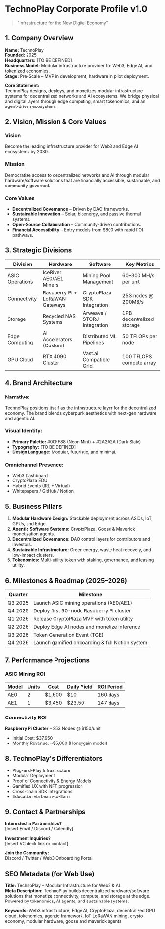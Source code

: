 # TechnoPlay Corporate Profile v1.0

> "Infrastructure for the New Digital Economy"

## 1. Company Overview

**Name:** TechnoPlay  
**Founded:** 2025  
**Headquarters:** [TO BE DEFINED]  
**Business Model:** Modular infrastructure provider for Web3, Edge AI, and tokenized economies.  
**Stage:** Pre-Scale – MVP in development, hardware in pilot deployment.

**Core Statement:**  
TechnoPlay designs, deploys, and monetizes modular infrastructure systems for decentralized networks and AI ecosystems. We bridge physical and digital layers through edge computing, smart tokenomics, and an agent-driven ecosystem.

## 2. Vision, Mission & Core Values

### Vision
Become the leading infrastructure provider for Web3 and Edge AI ecosystems by 2030.

### Mission
Democratize access to decentralized networks and AI through modular hardware/software solutions that are financially accessible, sustainable, and community-governed.

### Core Values

- **Decentralized Governance** – Driven by DAO frameworks.
- **Sustainable Innovation** – Solar, bioenergy, and passive thermal systems.
- **Open-Source Collaboration** – Community-driven contributions.
- **Financial Accessibility** – Entry models from $800 with rapid ROI pathways.

## 3. Strategic Divisions

| Division | Hardware | Software | Key Metrics |
|----------|----------|----------|------------|
| ASIC Operations | IceRiver AE0/AE1 Miners | Mining Pool Management | 60–300 MH/s per unit |
| Connectivity | Raspberry Pi + LoRaWAN Gateways | CryptoPlaza SDK Integration | 253 nodes @ 200MB/s |
| Storage | Recycled NAS Systems | Arweave / STORJ Integration | 1PB decentralized storage |
| Edge Computing | AI Accelerators (Custom) | Distributed ML Pipelines | 50 TFLOPs per node |
| GPU Cloud | RTX 4090 Cluster | Vast.ai Compatible Grid | 100 TFLOPS compute array |

## 4. Brand Architecture

### Narrative:
TechnoPlay positions itself as the infrastructure layer for the decentralized economy. The brand blends cyberpunk aesthetics with next-gen hardware and agentic AI.

### Visual Identity:

- **Primary Palette:** #00FF88 (Neon Mint) + #2A2A2A (Dark Slate)
- **Typography:** [TO BE DEFINED]
- **Design Language:** Modular, futuristic, and minimal.

### Omnichannel Presence:

- Web3 Dashboard
- CryptoPlaza EDU
- Hybrid Events (IRL + Virtual)
- Whitepapers / GitHub / Notion

## 5. Business Pillars

1. **Modular Hardware Design:** Stackable deployment across ASICs, IoT, GPUs, and Edge.
2. **Agentic Software Systems:** CryptoPlaza, Goose & Maverick monetization agents.
3. **Decentralized Governance:** DAO control layers for contributors and investors.
4. **Sustainable Infrastructure:** Green energy, waste heat recovery, and low-impact clusters.
5. **Tokenomics:** Multi-utility token with staking, governance, and leasing utility.

## 6. Milestones & Roadmap (2025–2026)

| Quarter | Milestone |
|---------|-----------|
| Q3 2025 | Launch ASIC mining operations (AE0/AE1) |
| Q4 2025 | Deploy first 50-node Raspberry Pi cluster |
| Q1 2026 | Release CryptoPlaza MVP with token utility |
| Q2 2026 | Deploy Edge AI nodes and monetize inference |
| Q3 2026 | Token Generation Event (TGE) |
| Q4 2026 | Launch gamified onboarding & full Notion system |

## 7. Performance Projections

### ASIC Mining ROI

| Model | Units | Cost | Daily Yield | ROI Period |
|-------|-------|------|-------------|------------|
| AE0   | 2     | $1,600 | $10         | 160 days   |
| AE1   | 1     | $3,450 | $23.50      | 147 days   |

### Connectivity ROI
**Raspberry Pi Cluster** – 253 Nodes @ $150/unit
- Initial Cost: $37,950
- Monthly Revenue: ~$5,060 (Honeygain model)

## 8. TechnoPlay's Differentiators

- Plug-and-Play Infrastructure
- Modular Deployment
- Proof of Connectivity & Energy Models
- Gamified UX with NFT progression
- Cross-chain SDK integrations
- Education via Learn-to-Earn

## 9. Contact & Partnerships

**Interested in Partnerships?**  
[Insert Email / Discord / Calendly]

**Investment Inquiries?**  
[Insert VC deck link or contact]

**Join the Community:**  
Discord / Twitter / Web3 Onboarding Portal

## SEO Metadata (for Web Use)

**Title:** TechnoPlay – Modular Infrastructure for Web3 & AI  
**Meta Description:** TechnoPlay builds decentralized hardware/software solutions that monetize connectivity, compute, and storage at the edge. Powered by tokenomics, AI agents, and sustainable systems.

**Keywords:** Web3 infrastructure, Edge AI, CryptoPlaza, decentralized GPU cloud, tokenomics, agentic framework, IoT LoRaWAN mining, crypto economy, modular hardware, goose and maverick agents
